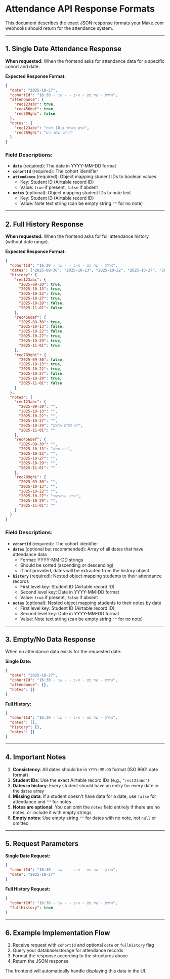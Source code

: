 # Attendance API Response Formats

This document describes the exact JSON response formats your Make.com webhooks should return for the attendance system.

---

## 1. Single Date Attendance Response

**When requested:** When the frontend asks for attendance data for a specific cohort and date.

**Expected Response Format:**

```json
{
  "date": "2025-10-27",
  "cohortId": "גורדון - שח מט - א-ב - - שני - 16:30",
  "attendance": {
    "rec123abc": true,
    "rec456def": true,
    "rec789ghi": false
  },
  "notes": {
    "rec123abc": "הגיע מאוחר ב-10 דקות",
    "rec789ghi": "הודיע שלא יגיע"
  }
}
```

### Field Descriptions:

- **`date`** (required): The date in YYYY-MM-DD format
- **`cohortId`** (required): The cohort identifier
- **`attendance`** (required): Object mapping student IDs to boolean values
  - Key: Student ID (Airtable record ID)
  - Value: `true` if present, `false` if absent
- **`notes`** (optional): Object mapping student IDs to note text
  - Key: Student ID (Airtable record ID)
  - Value: Note text string (can be empty string `""` for no note)

---

## 2. Full History Response

**When requested:** When the frontend asks for full attendance history (without date range).

**Expected Response Format:**

```json
{
  "cohortId": "גורדון - שח מט - א-ב - - שני - 16:30",
  "dates": ["2025-09-30", "2025-10-13", "2025-10-22", "2025-10-27", "2025-10-29", "2025-11-01"],
  "history": {
    "rec123abc": {
      "2025-09-30": true,
      "2025-10-13": true,
      "2025-10-22": true,
      "2025-10-27": true,
      "2025-10-29": false,
      "2025-11-01": false
    },
    "rec456def": {
      "2025-09-30": true,
      "2025-10-13": false,
      "2025-10-22": false,
      "2025-10-27": true,
      "2025-10-29": true,
      "2025-11-01": true
    },
    "rec789ghi": {
      "2025-09-30": false,
      "2025-10-13": true,
      "2025-10-22": true,
      "2025-10-27": false,
      "2025-10-29": true,
      "2025-11-01": false
    }
  },
  "notes": {
    "rec123abc": {
      "2025-09-30": "",
      "2025-10-13": "",
      "2025-10-22": "",
      "2025-10-27": "",
      "2025-10-29": "לא הודיע מראש",
      "2025-11-01": ""
    },
    "rec456def": {
      "2025-09-30": "",
      "2025-10-13": "היה חולה",
      "2025-10-22": "",
      "2025-10-27": "",
      "2025-10-29": "",
      "2025-11-01": ""
    },
    "rec789ghi": {
      "2025-09-30": "",
      "2025-10-13": "",
      "2025-10-22": "",
      "2025-10-27": "הודיע שהשיעור",
      "2025-10-29": "",
      "2025-11-01": ""
    }
  }
}
```

### Field Descriptions:

- **`cohortId`** (required): The cohort identifier
- **`dates`** (optional but recommended): Array of all dates that have attendance data
  - Format: YYYY-MM-DD strings
  - Should be sorted (ascending or descending)
  - If not provided, dates will be extracted from the history object
- **`history`** (required): Nested object mapping students to their attendance records
  - First level key: Student ID (Airtable record ID)
  - Second level key: Date in YYYY-MM-DD format
  - Value: `true` if present, `false` if absent
- **`notes`** (optional): Nested object mapping students to their notes by date
  - First level key: Student ID (Airtable record ID)
  - Second level key: Date in YYYY-MM-DD format
  - Value: Note text string (can be empty string `""` for no note)

---

## 3. Empty/No Data Response

When no attendance data exists for the requested date:

**Single Date:**

```json
{
  "date": "2025-10-27",
  "cohortId": "גורדון - שח מט - א-ב - - שני - 16:30",
  "attendance": {},
  "notes": {}
}
```

**Full History:**

```json
{
  "cohortId": "גורדון - שח מט - א-ב - - שני - 16:30",
  "dates": [],
  "history": {},
  "notes": {}
}
```

---

## 4. Important Notes

1. **Consistency**: All dates should be in `YYYY-MM-DD` format (ISO 8601 date format)
2. **Student IDs**: Use the exact Airtable record IDs (e.g., `"rec123abc"`)
3. **Dates in history**: Every student should have an entry for every date in the `dates` array
4. **Missing data**: If a student doesn't have data for a date, use `false` for attendance and `""` for notes
5. **Notes are optional**: You can omit the `notes` field entirely if there are no notes, or include it with empty strings
6. **Empty notes**: Use empty string `""` for dates with no note, not `null` or omitted

---

## 5. Request Parameters

**Single Date Request:**

```json
{
  "cohortId": "גורדון - שח מט - א-ב - - שני - 16:30",
  "date": "2025-10-27"
}
```

**Full History Request:**

```json
{
  "cohortId": "גורדון - שח מט - א-ב - - שני - 16:30",
  "fullHistory": true
}
```

---

## 6. Example Implementation Flow

1. Receive request with `cohortId` and optional `date` or `fullHistory` flag
2. Query your database/storage for attendance records
3. Format the response according to the structures above
4. Return the JSON response

The frontend will automatically handle displaying this data in the UI.
